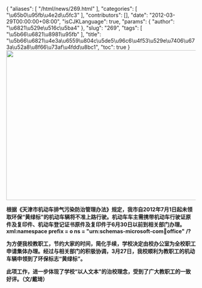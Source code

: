 {
    "aliases": [
        "/html/news/269.html"
    ],
    "categories": [
        "\u65b0\u95fb\u4e2d\u5fc3"
    ],
    "contributors": [],
    "date": "2012-03-29T00:00:00+08:00",
    "isCJKLanguage": true,
    "params": {
        "author": "\u6821\u529e\u516c\u5ba4"
    },
    "slug": "269",
    "tags": [
        "\u5b66\u6821\u8981\u95fb"
    ],
    "title": "\u5b66\u6821\u4e3a\u6559\u804c\u5de5\u96c6\u4f53\u529e\u7406\u673a\u52a8\u8f66\u73af\u4fdd\u8bc1",
    "toc": true
}
**<img
    src="https://cdn.tfls.online/mirror/full/806c2f75e0c67efe1110c84cc9260c520e7f7270.jpg"
    style="display:block;margin-left:auto;margin-right:auto;"
    decoding="async"
    fetchpriority="auto"
    loading="lazy"
    height="398"
    width="600"
/>**

**根据《天津市机动车排气污染防治管理办法》规定，我市自2012年7月1日起未领取环保“黄绿标”的机动车辆将不准上路行驶。机动车车主需携带机动车行驶证原件及复印件、机动车登记证书原件及复印件于6月30日以前到相关部门办理。xml:namespace prefix = o ns = "urn:schemas-microsoft-com:office:office" /?**

**为方便我校教职工，节约大家的时间，简化手续，学校决定由校办公室为全校职工申请集体办理。经过与相关部门的积极协调，3月27日，我校顺利为教职工的机动车辆申领到了环保标志“黄绿标”。**

**此项工作，进一步体现了学校“以人文本”的治校理念，受到了广大教职工的一致好评。（文/戴琦）**

 

